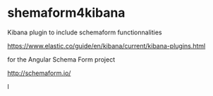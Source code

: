 # shemaform4kibana
Kibana plugin to include schemaform functionnalities

https://www.elastic.co/guide/en/kibana/current/kibana-plugins.html

for the Angular Schema Form project

http://schemaform.io/

l
